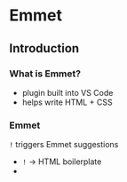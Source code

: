 # Emmet

## Introduction
### What is Emmet?
- plugin built into VS Code
- helps write HTML + CSS


### Emmet

`!` triggers Emmet suggestions
- `!` &rarr; HTML boilerplate
- 
